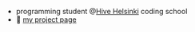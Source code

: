 - programming student @<a href="https://www.hive.fi/en">Hive Helsinki</a> coding school
- 🔭 <a href="https://lev9.github.io/">my project page</a>

